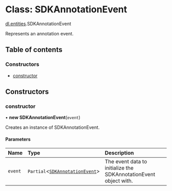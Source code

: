 # Class: SDKAnnotationEvent

[dl.entities](./index.md).SDKAnnotationEvent

Represents an annotation event.

## Table of contents

### Constructors

- [constructor](sdkApi_interfaces_entities_iAnnotation.SDKAnnotationEvent.md#constructor)

## Constructors

### constructor

• **new SDKAnnotationEvent**(`event`)

Creates an instance of SDKAnnotationEvent.

#### Parameters

| Name | Type | Description |
| :------ | :------ | :------ |
| `event` | `Partial`<[`SDKAnnotationEvent`](sdkApi_interfaces_entities_iAnnotation.SDKAnnotationEvent.md)> | The event data to initialize the SDKAnnotationEvent object with. |

